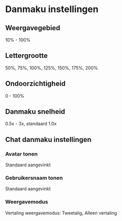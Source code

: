# Danmaku instellingen

## Weergavegebied

10% - 100%

## Lettergrootte

50%, 75%, 100%, 125%, 150%, 175%, 200%

## Ondoorzichtigheid

0 - 100%

## Danmaku snelheid

0.5x - 3x, standaard 1.0x

## Chat danmaku instellingen

### Avatar tonen

Standaard aangevinkt

### Gebruikersnaam tonen

Standaard aangevinkt

### Weergavemodus

Vertaling weergavemodus: Tweetalig, Alleen vertaling
